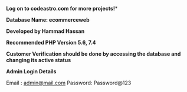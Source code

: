 **Log on to codeastro.com for more projects!***

**Database Name: ecommerceweb**

**Developed by Hammad Hassan**

**Recommended PHP Version 5.6, 7.4**



**Customer Verification should be done by accessing the database and changing its active status**

**Admin Login Details**

Email   : admin@mail.com
Password: Password@123
